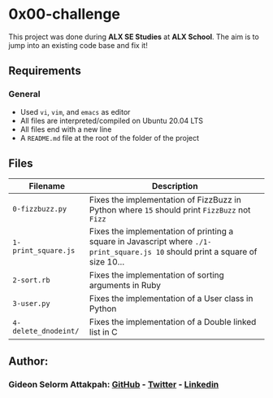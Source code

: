 # 0x00-challenge

This project was done during **ALX SE Studies** at **ALX School**. The aim is to jump into an existing code base and fix it!

## Requirements
### General
* Used `vi`, `vim`, and `emacs` as editor
* All files are interpreted/compiled on Ubuntu 20.04 LTS
* All files end with a new line
* A `README.md` file at the root of the folder of the project

## Files

| Filename | Description |
| -------- | ----------- |
| `0-fizzbuzz.py` | Fixes the implementation of FizzBuzz in Python where `15` should print `FizzBuzz` not `Fizz` |
| `1-print_square.js` | Fixes the implementation of printing a square in Javascript where `./1-print_square.js 10` should print a square of size 10… |
| `2-sort.rb` | Fixes the implementation of sorting arguments in Ruby |
| `3-user.py` | Fixes the implementation of a User class in Python |
| `4-delete_dnodeint/` | Fixes the implementation of a Double linked list in C |

## Author:
### Gideon Selorm Attakpah: [GitHub](https://github.com/iamgideonchrist) - [Twitter](https://twitter.com/iamgideonchrist) - [Linkedin](https://www.linkedin.com/in/iamgideonchrist/)
